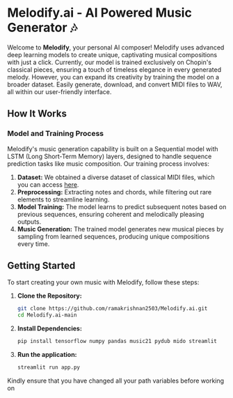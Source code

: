 # Melodify.ai - AI Powered Music Generator 🎶

Welcome to **Melodify**, your personal AI composer! Melodify uses advanced deep learning models to create unique, captivating musical compositions with just a click. Currently, our model is trained exclusively on Chopin's classical pieces, ensuring a touch of timeless elegance in every generated melody. However, you can expand its creativity by training the model on a broader dataset. Easily generate, download, and convert MIDI files to WAV, all within our user-friendly interface.


## How It Works

### Model and Training Process

Melodify's music generation capability is built on a Sequential model with LSTM (Long Short-Term Memory) layers, designed to handle sequence prediction tasks like music composition. Our training process involves:

1. **Dataset:** We obtained a diverse dataset of classical MIDI files, which you can access [here](https://www.kaggle.com/datasets/soumikrakshit/classical-music-midi).
2. **Preprocessing:** Extracting notes and chords, while filtering out rare elements to streamline learning.
3. **Model Training:** The model learns to predict subsequent notes based on previous sequences, ensuring coherent and melodically pleasing outputs.
4. **Music Generation:** The trained model generates new musical pieces by sampling from learned sequences, producing unique compositions every time.

## Getting Started

To start creating your own music with Melodify, follow these steps:

1. **Clone the Repository:**
   ```bash
   git clone https://github.com/ramakrishnan2503/Melodify.ai.git
   cd Melodify.ai-main

2. **Install Dependencies:**
    ```bash
   pip install tensorflow numpy pandas music21 pydub mido streamlit

3. **Run the application:**
    ```bash
    streamlit run app.py

Kindly ensure that you have changed all your path variables before working on
